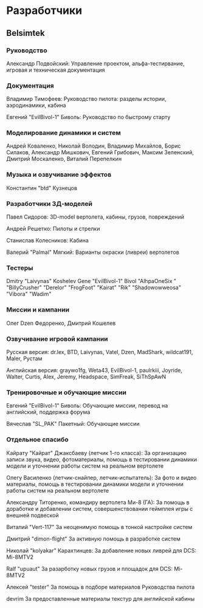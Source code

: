 # Разработчики

## Belsimtek

### Руководство

Александр Подвойский: 
Управление проектом, альфа-тестирвание,
игровая и техническая документация

### Документация

Владимир Тимофеев: 
Руководство пилота: разделы истории,
аэродинамики, кабина

Евгений "EvilBivol-1" Биволь: Руководство по быстрому старту


### Моделирование динамики и систем

Андрей Коваленко, Николай Володин, Владимир Михайлов, Борис Силаков,
Александр Мишкович, Евгений Грибович, Максим Зеленский, Дмитрий
Москаленко, Виталий Перепелкин


### Музыка и озвучивание эффектов

Константин "btd" Кузнецов


### Разработчики 3Д-моделей

Павел Сидоров: 3D-model вертолета,
кабины, грузов,
повреждений

Андрей Решетко: Пилоты и стрелки

Станислав Колесников: Кабина

Валерий "Palmal" Мягкий: Варианты окраски (ливреи)
вертолетов


### Тестеры

Dmitry "Laivynas" Koshelev
Gene "EvilBivol-1" Bivol
"AlhpaOneSix "
"BillyCrusher"
"Derelor"
"FrogFoot"
"Kairat"
"Rik"
"Shadowowweosa"
"Vibora"
"Wadim"

### Миссии и кампании

Олег Dzen Федоренко, Дмитрий Кошелев

### Озвучивание игровой кампании

Русская версия:
dr.lex, BTD, Laivynas, Vatel, Dzen, MadShark, wildcat191, Maler, Рустам

Английская версия:
graywo1fg, Weta43, EvilBivol-1, paulrkiii, Joyride, Walter, Curtis, Alex, Jeremy,
Headspace, SimFreak, SiThSpAwN


### Тренировочные и обучающие миссии

Евгений "EvilBivol-1" Биволь: Обучающие миссии, перевод на
английский, поддержка форума

Вячеслав "SL_PAK" Пакетный: Обучающие миссии


### Отдельное спасибо

Кайрату "Кайрат" Джаксбаеву (летчик 1-го класса): За организацию записи звука, видео, фотоматериалы, помощь в тестировании динамики модели и уточнении работы систем на реальном вертолете


Олегу Василенко (летчик-снайпер, летчик-испытатель): За фото и видео материалы, помощь в тестировании динамики модели и уточнении работы систем на реальном вертолете


Александру Титоренко, командиру вертолета Ми-8 (ГА): За помощь в доработке и добавлении систем, совершенствовании геймплея игры с внешней подвеской
 

Виталий "Vert-117" За неоценимую помощь в тонкой настройке систем

Дмитрий "dimon-flight" За активную помощь в разработке систем

Николай "kolyakar" Карахтинцев: За добавление новых ливрей для DCS: Mi-8MTV2

Ralf "upuaut" За разарботку новых грузов и площадок для DCS: Mi-8MTV2

Алексей "tester" За помощь в подборе материалов Руководства
пилота

devrim За предоставленные материалы текстур для
английской кабины

